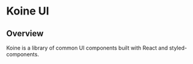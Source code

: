 # Koine UI

## Overview
Koine is a library of common UI components built with React and styled-components.
